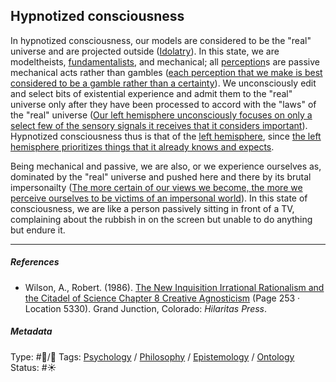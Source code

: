 ## Hypnotized consciousness

In hypnotized consciousness, our models are considered to be the "real" universe and are projected outside ([Idolatry](Idolatry.md)). In this state, we are modeltheists, [fundamentalists](Fundamentalism.md), and mechanical; all [perception](Perception.md)s are passive mechanical acts rather than gambles ([each perception that we make is best considered to be a gamble rather than a certainty](Each%20perception%20that%20we%20make%20is%20best%20considered%20to%20be%20a%20gamble%20rather%20than%20a%20certainty.md)). We unconsciously edit and select bits of existential experience and admit them to the "real" universe only after they have been processed to accord with the "laws" of the "real" universe ([Our left hemisphere unconsciously focuses on only a select few of the sensory signals it receives that it considers important](Our%20left%20hemisphere%20unconsciously%20focuses%20on%20only%20a%20select%20few%20of%20the%20sensory%20signals%20it%20receives%20that%20it%20considers%20important.md)). Hypnotized consciousness thus is that of the [left hemisphere](Left%20hemisphere.md), since [the left hemisphere prioritizes things that it already knows and expects](The%20left%20hemisphere%20prioritizes%20things%20that%20it%20already%20knows%20and%20expects.md). 

Being mechanical and passive, we are also, or we experience ourselves as, dominated by the "real" universe and pushed here and there by its brutal impersonailty ([The more certain of our views we become, the more we perceive ourselves to be victims of an impersonal world](The%20more%20certain%20of%20our%20views%20we%20become,%20the%20more%20we%20perceive%20ourselves%20to%20be%20victims%20of%20an%20impersonal%20world.md)). In this state of consciousness, we are like a person passively sitting in front of a TV, complaining about the rubbish in on the screen but unable to do anything but endure it. 

---

##### References

* Wilson, A., Robert. (1986). [The New Inquisition Irrational Rationalism and the Citadel of Science Chapter 8 Creative Agnosticism](The%20New%20Inquisition%20Irrational%20Rationalism%20and%20the%20Citadel%20of%20Science%20Chapter%208%20Creative%20Agnosticism.md) (Page 253 · Location 5330). Grand Junction, Colorado: *Hilaritas Press*.

##### Metadata

Type: #🔵/🔵 
Tags: [Psychology](Psychology.md) / [Philosophy](Philosophy.md) / [Epistemology](Epistemology.md) / [Ontology](Ontology.md) 
Status: #☀️ 

